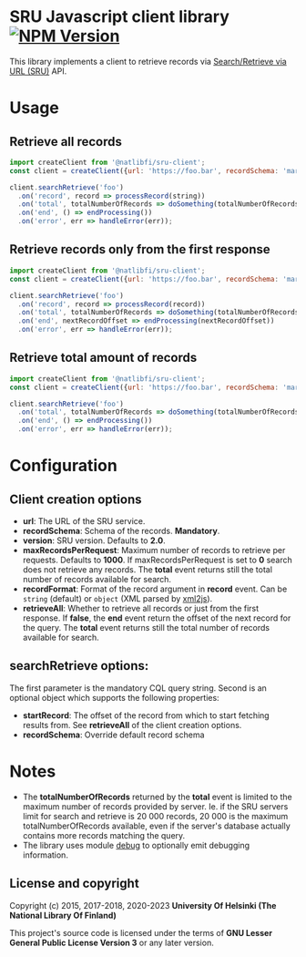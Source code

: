 # SRU Javascript client library [![NPM Version](https://img.shields.io/npm/v/@natlibfi/sru-client.svg)](https://npmjs.org/package/@natlibfi/sru-client)

This library implements a client to retrieve records via [Search/Retrieve via URL (SRU)](http://www.loc.gov/standards/sru/) API.

# Usage

## Retrieve all records

```js
import createClient from '@natlibfi/sru-client';
const client = createClient({url: 'https://foo.bar', recordSchema: 'marcxml'});

client.searchRetrieve('foo')
  .on('record', record => processRecord(string))
  .on('total', totalNumberOfRecords => doSomething(totalNumberOfRecords))
  .on('end', () => endProcessing())
  .on('error', err => handleError(err));
```

## Retrieve records only from the first response

```js
import createClient from '@natlibfi/sru-client';
const client = createClient({url: 'https://foo.bar', recordSchema: 'marcxml', retrieveAll: false});

client.searchRetrieve('foo')
  .on('record', record => processRecord(record))
  .on('total', totalNumberOfRecords => doSomething(totalNumberOfRecords))
  .on('end', nextRecordOffset => endProcessing(nextRecordOffset))
  .on('error', err => handleError(err));
```

## Retrieve total amount of records

```js
import createClient from '@natlibfi/sru-client';
const client = createClient({url: 'https://foo.bar', recordSchema: 'marcxml', maxRecordsPerRequest: 0, retrieveAll: false});

client.searchRetrieve('foo')
  .on('total', totalNumberOfRecords => doSomething(totalNumberOfRecords))
  .on('end', () => endProcessing())
  .on('error', err => handleError(err));
```

# Configuration

## Client creation options

- **url**: The URL of the SRU service.
- **recordSchema**: Schema of the records. **Mandatory**.
- **version**: SRU version. Defaults to **2.0**.
- **maxRecordsPerRequest**: Maximum number of records to retrieve per requests. Defaults to **1000**. If maxRecordsPerRequest is set to **0** search does not retrieve any records. The **total** event returns still the total number of records available for search.
- **recordFormat**: Format of the record argument in **record** event. Can be `string` (default) or `object` (XML parsed by [xml2js](https://www.npmjs.com/package/xml2js)).
- **retrieveAll**: Whether to retrieve all records or just from the first response. If **false**, the **end** event return the offset of the next record for the query. The **total** event returns still the total number of records available for search.

## searchRetrieve options:

The first parameter is the mandatory CQL query string. Second is an optional object which supports the following properties:

- **startRecord**: The offset of the record from which to start fetching results from. See **retrieveAll** of the client creation options.
- **recordSchema**: Override default record schema

# Notes

- The **totalNumberOfRecords** returned by the **total** event is limited to the maximum number of records provided by server. Ie. if the SRU servers limit for search and retrieve is 20 000 records, 20 000 is the maximum totalNumberOfRecords available, even if the server's database actually contains more records matching the query.
- The library uses module [debug](https://www.npmjs.com/package/debug) to optionally emit debugging information.

## License and copyright

Copyright (c) 2015, 2017-2018, 2020-2023 **University Of Helsinki (The National Library Of Finland)**

This project's source code is licensed under the terms of **GNU Lesser General Public License Version 3** or any later version.
